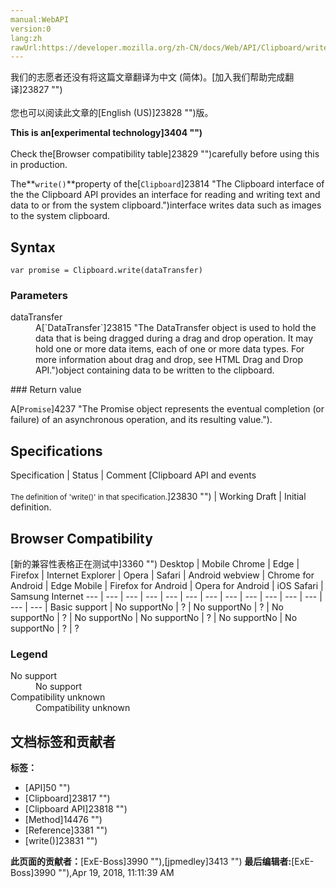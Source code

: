 ```yaml
---
manual:WebAPI
version:0
lang:zh
rawUrl:https://developer.mozilla.org/zh-CN/docs/Web/API/Clipboard/write
---
```




<bdi>我们的志愿者还没有将这篇文章翻译为<bdi>中文 (简体)</bdi>。[加入我们帮助完成翻译]23827 "")<br></br>您也可以阅读此文章的[English (US)]23828 "")版。</bdi>






**This is an[experimental technology]3404 "")**<br></br>Check the[Browser compatibility table]23829 "")carefully before using this in production.




The**`write()`**property of the[`Clipboard`]23814 "The Clipboard interface of the the Clipboard API provides an interface for reading and writing text and data to or from the system clipboard.")interface writes data such as images to the system clipboard.


## Syntax<a name="Syntax"></a>

```
var promise = Clipboard.write(dataTransfer)
```

### Parameters<a name="Parameters"></a>
<dl><dt id=''>dataTransfer</dt><dd>A[`DataTransfer`]23815 "The DataTransfer object is used to hold the data that is being dragged during a drag and drop operation. It may hold one or more data items, each of one or more data types. For more information about drag and drop, see HTML Drag and Drop API.")object containing data to be written to the clipboard.</dd></dl>
### Return value<a name="Return_value"></a>


A[`Promise`]4237 "The Promise object represents the eventual completion (or failure) of an asynchronous operation, and its resulting value.").


## Specifications<a name="Specifications"></a>
Specification | Status | Comment 
[Clipboard API and events<br></br><small>The definition of &#39;write()&#39; in that specification.</small>]23830 "") | Working Draft | Initial definition. 


## Browser Compatibility<a name="Browser_Compatibility"></a>
[新的兼容性表格正在测试中<i></i>]3360 "")
<abbr>Desktop<i></i></abbr> | <abbr>Mobile<i></i></abbr> 
<abbr>Chrome<i></i></abbr> | <abbr>Edge<i></i></abbr> | <abbr>Firefox<i></i></abbr> | <abbr>Internet Explorer<i></i></abbr> | <abbr>Opera<i></i></abbr> | <abbr>Safari<i></i></abbr> | <abbr>Android webview<i></i></abbr> | <abbr>Chrome for Android<i></i></abbr> | <abbr>Edge Mobile<i></i></abbr> | <abbr>Firefox for Android<i></i></abbr> | <abbr>Opera for Android<i></i></abbr> | <abbr>iOS Safari<i></i></abbr> | <abbr>Samsung Internet<i></i></abbr> 
 ---  |  ---  |  ---  |  ---  |  ---  |  ---  |  ---  |  ---  |  ---  |  ---  |  ---  |  ---  |  ---  |  ---  | 
Basic support | <abbr>No support</abbr>No | <abbr>?</abbr> | <abbr>No support</abbr>No | <abbr>?</abbr> | <abbr>No support</abbr>No | <abbr>?</abbr> | <abbr>No support</abbr>No | <abbr>No support</abbr>No | <abbr>?</abbr> | <abbr>No support</abbr>No | <abbr>No support</abbr>No | <abbr>?</abbr> | <abbr>?</abbr> 


### Legend<a name="Legend"></a>
<dl><dt id=''><abbr>No support</abbr></dt><dd>No support</dd><dt id=''><abbr>Compatibility unknown</abbr></dt><dd>Compatibility unknown</dd></dl>



## 文档标签和贡献者
**标签：**
* [API]50 "")
* [Clipboard]23817 "")
* [Clipboard API]23818 "")
* [Method]14476 "")
* [Reference]3381 "")
* [write()]23831 "")

**此页面的贡献者：**[ExE-Boss]3990 ""),[jpmedley]3413 "")
**最后编辑者:**[ExE-Boss]3990 ""),<time>Apr 19, 2018, 11:11:39 AM</time>



